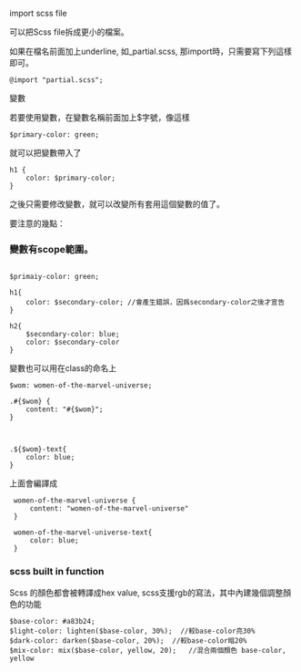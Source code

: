 import scss file 



可以把Scss file拆成更小的檔案。

如果在檔名前面加上underline, 如_partial.scss, 那import時，只需要寫下列這樣即可。

```
@import "partial.scss"; 
```





變數

若要使用變數，在變數名稱前面加上$字號，像這樣

```
$primary-color: green;
```

就可以把變數帶入了

```
h1 {
    color: $primary-color;
}
```

之後只需要修改變數，就可以改變所有套用這個變數的值了。

要注意的幾點：



### 變數有scope範圍。

```

$primaiy-color: green;

h1{
    color: $secondary-color; //會產生錯誤，因爲secondary-color之後才宣告
}

h2{
    $secondary-color: blue;
    color: $secondary-color
}
```



變數也可以用在class的命名上

```
$wom: women-of-the-marvel-universe;

.#{$wom} {  
    content: "#{$wom}";
}



.${$wom}-text{
    color: blue;
}

```

上面會編譯成

```
 women-of-the-marvel-universe {
     content: "women-of-the-marvel-universe"
 }
 
 women-of-the-marvel-universe-text{
     color: blue;
 }
```



### scss built in function

Scss 的顏色都會被轉譯成hex value, scss支援rgb的寫法，其中內建幾個調整顏色的功能



```
$base-color: #a83b24;
$light-color: lighten($base-color, 30%);  //較base-color亮30%
$dark-color: darken($base-color, 20%);  //較base-color暗20%
$mix-color: mix($base-color, yellow, 20);   //混合兩個顏色 base-color, yellow

```

